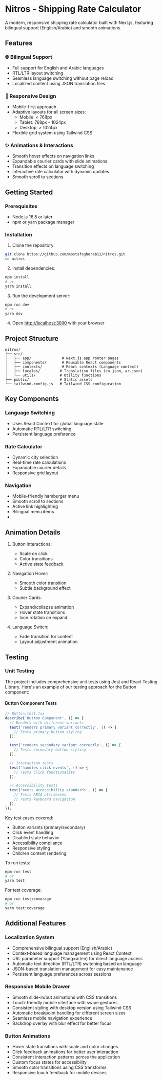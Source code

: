 # Nitros - Shipping Rate Calculator

A modern, responsive shipping rate calculator built with Next.js, featuring bilingual support (English/Arabic) and smooth animations.

## Features

### 🌐 Bilingual Support

- Full support for English and Arabic languages
- RTL/LTR layout switching
- Seamless language switching without page reload
- Localized content using JSON translation files

### 🎨 Responsive Design

- Mobile-first approach
- Adaptive layouts for all screen sizes:
  - Mobile: < 768px
  - Tablet: 768px - 1024px
  - Desktop: > 1024px
- Flexible grid system using Tailwind CSS

### ✨ Animations & Interactions

- Smooth hover effects on navigation links
- Expandable courier cards with slide animations
- Transition effects on language switching
- Interactive rate calculator with dynamic updates
- Smooth scroll to sections

## Getting Started

### Prerequisites

- Node.js 16.8 or later
- npm or yarn package manager

### Installation

1. Clone the repository:

```bash
git clone https://github.com/mostafaghorab11/nitros.git
cd nitros
```

2. Install dependencies:

```bash
npm install
# or
yarn install
```

3. Run the development server:

```bash
npm run dev
# or
yarn dev
```

4. Open [http://localhost:3000](http://localhost:3000) with your browser

## Project Structure

```
nitros/
├── src/
│   ├── app/              # Next.js app router pages
│   ├── components/       # Reusable React components
│   ├── contexts/         # React contexts (Language context)
│   ├── locales/         # Translation files (en.json, ar.json)
│   └── utils/           # Utility functions
├── public/              # Static assets
└── tailwind.config.js   # Tailwind CSS configuration
```

## Key Components

### Language Switching

- Uses React Context for global language state
- Automatic RTL/LTR switching
- Persistent language preference

### Rate Calculator

- Dynamic city selection
- Real-time rate calculations
- Expandable courier details
- Responsive grid layout

### Navigation

- Mobile-friendly hamburger menu
- Smooth scroll to sections
- Active link highlighting
- Bilingual menu items
-

## Animation Details


1. Button Interactions:
   - Scale on click
   - Color transitions
   - Active state feedback

2. Navigation Hover:

   - Smooth color transition
   - Subtle background effect

3. Courier Cards:

   - Expand/collapse animation
   - Hover state transitions
   - Icon rotation on expand

4. Language Switch:

   - Fade transition for content
   - Layout adjustment animation


## Testing

### Unit Testing

The project includes comprehensive unit tests using Jest and React Testing Library. Here's an example of our testing approach for the Button component:

#### Button Component Tests

```typescript
// Button.test.tsx
describe('Button Component', () => {
  // Renders with different variants
  test('renders primary variant correctly', () => {
    // Tests primary button styling
  });

  test('renders secondary variant correctly', () => {
    // Tests secondary button styling
  });

  // Interaction tests
  test('handles click events', () => {
    // Tests click functionality
  });

  // Accessibility tests
  test('meets accessibility standards', () => {
    // Tests ARIA attributes
    // Tests keyboard navigation
  });
});
```

Key test cases covered:

- Button variants (primary/secondary)
- Click event handling
- Disabled state behavior
- Accessibility compliance
- Responsive styling
- Children content rendering

To run tests:

```bash
npm run test
# or
yarn test
```

For test coverage:

```bash
npm run test:coverage
# or
yarn test:coverage
```

## Additional Features

### Localization System
- Comprehensive bilingual support (English/Arabic)
- Context-based language management using React Context
- URL parameter support (?lang=ar/en) for direct language access
- Automatic text direction (RTL/LTR) switching based on language
- JSON-based translation management for easy maintenance
- Persistent language preferences across sessions

### Responsive Mobile Drawer
- Smooth slide-in/out animations with CSS transitions
- Touch-friendly mobile interface with swipe gestures
- Consistent styling with desktop version using Tailwind CSS
- Automatic breakpoint handling for different screen sizes
- Seamless mobile navigation experience
- Backdrop overlay with blur effect for better focus

### Button Animations
- Hover state transitions with scale and color changes
- Click feedback animations for better user interaction
- Consistent interaction patterns across the application
- Custom focus states for accessibility
- Smooth color transitions using CSS transforms
- Responsive touch feedback for mobile devices
